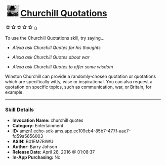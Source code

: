 # &nbsp;<img src="skill_icon" alt="Churchill Quotations icon" width="36"> [Churchill Quotations](http://alexa.amazon.com/#skills/amzn1.echo-sdk-ams.app.ec109eb4-85b7-477f-aae7-fd59a5656003)
![0 stars](../../images/ic_star_border_black_18dp_1x.png)![0 stars](../../images/ic_star_border_black_18dp_1x.png)![0 stars](../../images/ic_star_border_black_18dp_1x.png)![0 stars](../../images/ic_star_border_black_18dp_1x.png)![0 stars](../../images/ic_star_border_black_18dp_1x.png) 0

To use the Churchill Quotations skill, try saying...

* *Alexa ask Churchill Quotes for his thoughts*

* *Alexa ask Churchill Quotes about war*

* *Alexa ask Churchill Quotes to offer some wisdom*

Winston Churchill can provide a randomly-chosen quotation or  quotations which are specifically witty, wise or inspirational. You can also request a quotation on specific topics, such as communication, war, or Britain, for example.

***

### Skill Details

* **Invocation Name:** churchill quotes
* **Category:** Entertainment
* **ID:** amzn1.echo-sdk-ams.app.ec109eb4-85b7-477f-aae7-fd59a5656003
* **ASIN:** B01EM7BIWU
* **Author:** Barry Johson
* **Release Date:** April 28, 2016 @ 01:08:37
* **In-App Purchasing:** No
